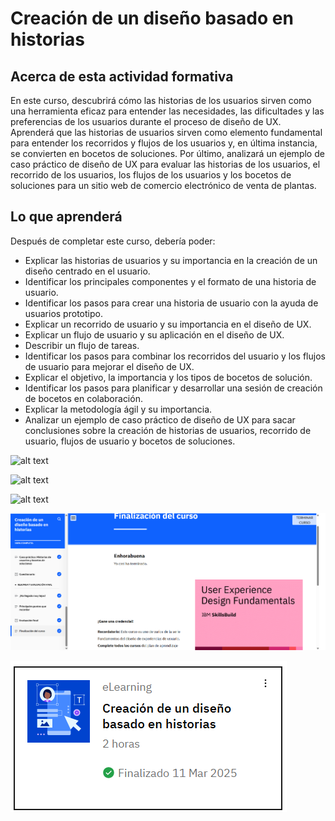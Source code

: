 
# Creación de un diseño basado en historias

## Acerca de esta actividad formativa

En este curso, descubrirá cómo las historias de los usuarios sirven como una herramienta eficaz para entender las necesidades, las dificultades y las preferencias de los usuarios durante el proceso de diseño de UX. Aprenderá que las historias de usuarios sirven como elemento fundamental para entender los recorridos y flujos de los usuarios y, en última instancia, se convierten en bocetos de soluciones. Por último, analizará un ejemplo de caso práctico de diseño de UX para evaluar las historias de los usuarios, el recorrido de los usuarios, los flujos de los usuarios y los bocetos de soluciones para un sitio web de comercio electrónico de venta de plantas.

## Lo que aprenderá

Después de completar este curso, debería poder:

- Explicar las historias de usuarios y su importancia en la creación de un diseño centrado en el usuario.
- Identificar los principales componentes y el formato de una historia de usuario.
- Identificar los pasos para crear una historia de usuario con la ayuda de usuarios prototipo.
- Explicar un recorrido de usuario y su importancia en el diseño de UX.
- Explicar un flujo de usuario y su aplicación en el diseño de UX.
- Describir un flujo de tareas.
- Identificar los pasos para combinar los recorridos del usuario y los flujos de usuario para mejorar el diseño de UX.
- Explicar el objetivo, la importancia y los tipos de bocetos de solución.
- Identificar los pasos para planificar y desarrollar una sesión de creación de bocetos en colaboración.
- Explicar la metodología ágil y su importancia.
- Analizar un ejemplo de caso práctico de diseño de UX para sacar conclusiones sobre la creación de historias de usuarios, recorrido de usuario, flujos de usuario y bocetos de soluciones.

![alt text](Imagenes/Modulo3Reseña.png)


![alt text](Imagenes/Modulo3Reseña2.png)


![alt text](Imagenes/Modulo3Reseña3.png)


![alt text](Imagenes/Modulo3Certificado.png)


![alt text](Imagenes/Modulo3Fin.png)